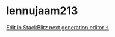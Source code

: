 # lennujaam213

[Edit in StackBlitz next generation editor ⚡️](https://stackblitz.com/~/github.com/kvartiil/lennujaam213)